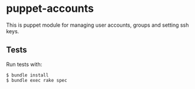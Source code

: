 # puppet-accounts

This is puppet module for managing user accounts, groups and setting ssh keys.


## Tests

Run tests with:

```
$ bundle install
$ bundle exec rake spec
```

